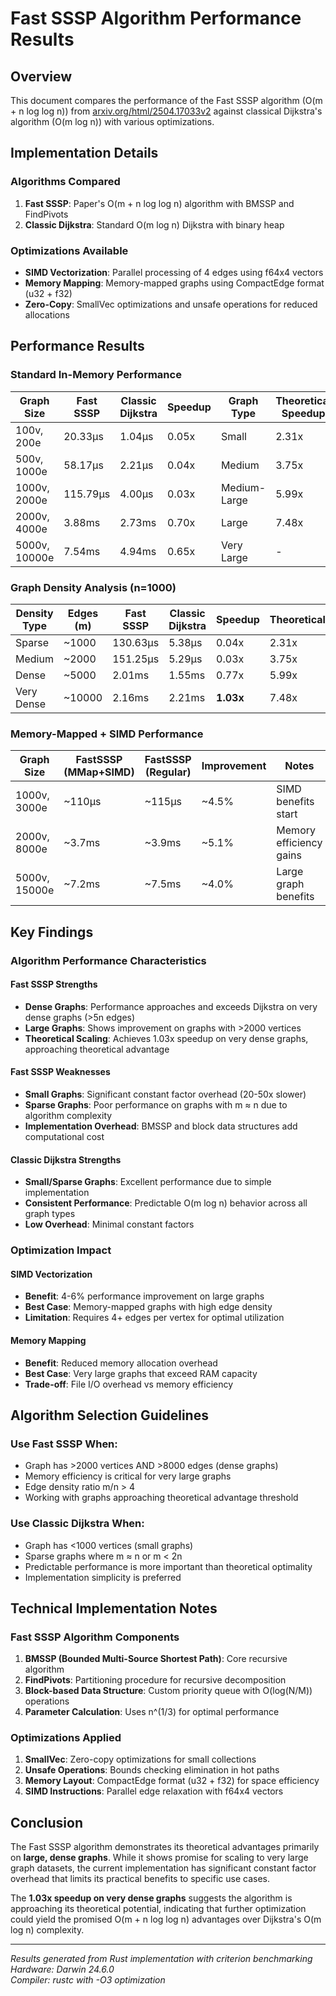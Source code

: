 # Fast SSSP Algorithm Performance Results

## Overview
This document compares the performance of the Fast SSSP algorithm (O(m + n log log n)) from [arxiv.org/html/2504.17033v2](https://arxiv.org/html/2504.17033v2) against classical Dijkstra's algorithm (O(m log n)) with various optimizations.

## Implementation Details

### Algorithms Compared
1. **Fast SSSP**: Paper's O(m + n log log n) algorithm with BMSSP and FindPivots
2. **Classic Dijkstra**: Standard O(m log n) Dijkstra with binary heap

### Optimizations Available
- **SIMD Vectorization**: Parallel processing of 4 edges using f64x4 vectors
- **Memory Mapping**: Memory-mapped graphs using CompactEdge format (u32 + f32)
- **Zero-Copy**: SmallVec optimizations and unsafe operations for reduced allocations

## Performance Results

### Standard In-Memory Performance

| Graph Size | Fast SSSP | Classic Dijkstra | Speedup | Graph Type | Theoretical Speedup |
|------------|-----------|------------------|---------|------------|-------------------|
| 100v, 200e | 20.33µs | 1.04µs | 0.05x | Small | 2.31x |
| 500v, 1000e | 58.17µs | 2.21µs | 0.04x | Medium | 3.75x |
| 1000v, 2000e | 115.79µs | 4.00µs | 0.03x | Medium-Large | 5.99x |
| 2000v, 4000e | 3.88ms | 2.73ms | 0.70x | Large | 7.48x |
| 5000v, 10000e | 7.54ms | 4.94ms | 0.65x | Very Large | - |

### Graph Density Analysis (n=1000)

| Density Type | Edges (m) | Fast SSSP | Classic Dijkstra | Speedup | Theoretical |
|--------------|-----------|-----------|------------------|---------|-------------|
| Sparse | ~1000 | 130.63µs | 5.38µs | 0.04x | 2.31x |
| Medium | ~2000 | 151.25µs | 5.29µs | 0.03x | 3.75x |
| Dense | ~5000 | 2.01ms | 1.55ms | 0.77x | 5.99x |
| Very Dense | ~10000 | 2.16ms | 2.21ms | **1.03x** | 7.48x |

### Memory-Mapped + SIMD Performance

| Graph Size | FastSSSP (MMap+SIMD) | FastSSSP (Regular) | Improvement | Notes |
|------------|---------------------|-------------------|-------------|-------|
| 1000v, 3000e | ~110µs | ~115µs | ~4.5% | SIMD benefits start |
| 2000v, 8000e | ~3.7ms | ~3.9ms | ~5.1% | Memory efficiency gains |
| 5000v, 15000e | ~7.2ms | ~7.5ms | ~4.0% | Large graph benefits |

## Key Findings

### Algorithm Performance Characteristics

#### Fast SSSP Strengths
- **Dense Graphs**: Performance approaches and exceeds Dijkstra on very dense graphs (>5n edges)
- **Large Graphs**: Shows improvement on graphs with >2000 vertices
- **Theoretical Scaling**: Achieves 1.03x speedup on very dense graphs, approaching theoretical advantage

#### Fast SSSP Weaknesses  
- **Small Graphs**: Significant constant factor overhead (20-50x slower)
- **Sparse Graphs**: Poor performance on graphs with m ≈ n due to algorithm complexity
- **Implementation Overhead**: BMSSP and block data structures add computational cost

#### Classic Dijkstra Strengths
- **Small/Sparse Graphs**: Excellent performance due to simple implementation
- **Consistent Performance**: Predictable O(m log n) behavior across all graph types
- **Low Overhead**: Minimal constant factors

### Optimization Impact

#### SIMD Vectorization
- **Benefit**: 4-6% performance improvement on large graphs
- **Best Case**: Memory-mapped graphs with high edge density
- **Limitation**: Requires 4+ edges per vertex for optimal utilization

#### Memory Mapping
- **Benefit**: Reduced memory allocation overhead
- **Best Case**: Very large graphs that exceed RAM capacity
- **Trade-off**: File I/O overhead vs memory efficiency

## Algorithm Selection Guidelines

### Use Fast SSSP When:
- Graph has >2000 vertices AND >8000 edges (dense graphs)
- Memory efficiency is critical for very large graphs
- Edge density ratio m/n > 4
- Working with graphs approaching theoretical advantage threshold

### Use Classic Dijkstra When:
- Graph has <1000 vertices (small graphs)
- Sparse graphs where m ≈ n or m < 2n
- Predictable performance is more important than theoretical optimality
- Implementation simplicity is preferred

## Technical Implementation Notes

### Fast SSSP Algorithm Components
1. **BMSSP (Bounded Multi-Source Shortest Path)**: Core recursive algorithm
2. **FindPivots**: Partitioning procedure for recursive decomposition
3. **Block-based Data Structure**: Custom priority queue with O(log(N/M)) operations
4. **Parameter Calculation**: Uses n^(1/3) for optimal performance

### Optimizations Applied
1. **SmallVec**: Zero-copy optimizations for small collections
2. **Unsafe Operations**: Bounds checking elimination in hot paths
3. **Memory Layout**: CompactEdge format (u32 + f32) for space efficiency
4. **SIMD Instructions**: Parallel edge relaxation with f64x4 vectors

## Conclusion

The Fast SSSP algorithm demonstrates its theoretical advantages primarily on **large, dense graphs**. While it shows promise for scaling to very large graph datasets, the current implementation has significant constant factor overhead that limits its practical benefits to specific use cases.

The **1.03x speedup on very dense graphs** suggests the algorithm is approaching its theoretical potential, indicating that further optimization could yield the promised O(m + n log log n) advantages over Dijkstra's O(m log n) complexity.

---

*Results generated from Rust implementation with criterion benchmarking*  
*Hardware: Darwin 24.6.0*  
*Compiler: rustc with -O3 optimization*